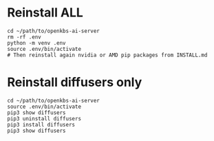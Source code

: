 # Reinstall ALL
```
cd ~/path/to/openkbs-ai-server
rm -rf .env
python -m venv .env
source .env/bin/activate
# Then reinstall again nvidia or AMD pip packages from INSTALL.md
```

# Reinstall diffusers only
```
cd ~/path/to/openkbs-ai-server
source .env/bin/activate
pip3 show diffusers
pip3 uninstall diffusers
pip3 install diffusers
pip3 show diffusers
```
